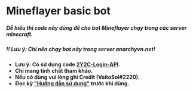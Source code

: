 # Mineflayer basic bot
##### Dễ hiểu thì code này dùng để cho bot Mineflayer chạy trong các server minecraft.
##### !! Lưu ý: Chỉ nên chạy bot này trong server anarchyvn.net!

* **Lưu ý: Có sử dụng code [2Y2C-Login-API](https://github.com/MoonVN571/2Y2C-Login-API).**
* **Chỉ mang tính chất tham khảo.**
* **Nếu có dùng vui lòng ghi Credit (VaitoSoi#2220).**
* **Đọc kỹ ["Hướng dẫn sử dụng"](https://github.com/VaitoSoi/Mineflayer-Bot/blob/main/C%C3%A1ch%20d%C3%B9ng.md) trước khi dùng.**
